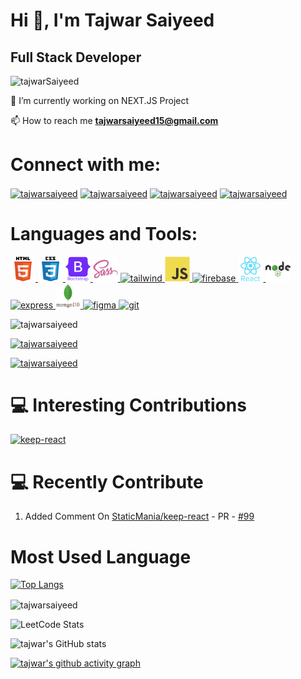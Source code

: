 
# Hi 👋, I'm Tajwar Saiyeed

## Full Stack Developer

<img src="https://i.ibb.co/8B7Ftgp/Black-Minimal-Motivation-Quote-Linked-In-Banner.png" alt="tajwarSaiyeed" />


🔭 I’m currently working on NEXT.JS Project

📫 How to reach me **tajwarsaiyeed15@gmail.com**


# Connect with me:

<div align="left">
<a href="https://twitter.com/tajwarsaiyeed" target="blank"><img align="center" src="https://raw.githubusercontent.com/rahuldkjain/github-profile-readme-generator/master/src/images/icons/Social/twitter.svg" alt="tajwarsaiyeed" height="30" width="40" /></a>
<a href="https://linkedin.com/in/tajwarsaiyeed" target="blank"><img align="center" src="https://raw.githubusercontent.com/rahuldkjain/github-profile-readme-generator/master/src/images/icons/Social/linked-in-alt.svg" alt="tajwarsaiyeed" height="30" width="40" /></a>
<a href="https://fb.com/tajwarsaiyeed" target="blank"><img align="center" src="https://raw.githubusercontent.com/rahuldkjain/github-profile-readme-generator/master/src/images/icons/Social/facebook.svg" alt="tajwarsaiyeed" height="30" width="40" /></a>
<a href="https://instagram.com/tajwarsaiyeed" target="blank"><img align="center" src="https://raw.githubusercontent.com/rahuldkjain/github-profile-readme-generator/master/src/images/icons/Social/instagram.svg" alt="tajwarsaiyeed" height="30" width="40" /></a>
</div>

# Languages and Tools:

<p align="left"> 
  <a href="https://www.w3.org/html/" target="_blank" rel="noreferrer"> 
    <img src="https://raw.githubusercontent.com/devicons/devicon/master/icons/html5/html5-original-wordmark.svg" alt="html5" width="40" height="40"/> 
  </a> 
  <a href="https://www.w3schools.com/css/" target="_blank" rel="noreferrer"> 
    <img src="https://raw.githubusercontent.com/devicons/devicon/master/icons/css3/css3-original-wordmark.svg" alt="css3" width="40" height="40"/> 
  </a> 
  <a href="https://getbootstrap.com" target="_blank" rel="noreferrer"> 
    <img src="https://raw.githubusercontent.com/devicons/devicon/master/icons/bootstrap/bootstrap-plain-wordmark.svg" alt="bootstrap" width="40" height="40"/> 
  </a> 
  <a href="https://sass-lang.com" target="_blank" rel="noreferrer"> 
    <img src="https://raw.githubusercontent.com/devicons/devicon/master/icons/sass/sass-original.svg" alt="sass" width="40" height="40"/> 
  </a> 
  <a href="https://tailwindcss.com/" target="_blank" rel="noreferrer"> 
    <img src="https://www.vectorlogo.zone/logos/tailwindcss/tailwindcss-icon.svg" alt="tailwind" width="40" height="40"/>
  </a> 
  <a href="https://developer.mozilla.org/en-US/docs/Web/JavaScript" target="_blank" rel="noreferrer"> 
    <img src="https://raw.githubusercontent.com/devicons/devicon/master/icons/javascript/javascript-original.svg" alt="javascript" width="40" height="40"/> 
  </a>
   <a href="https://firebase.google.com/" target="_blank" rel="noreferrer"> 
     <img src="https://www.vectorlogo.zone/logos/firebase/firebase-icon.svg" alt="firebase" width="40" height="40"/> 
  </a> 
   <a href="https://reactjs.org/" target="_blank" rel="noreferrer"> 
    <img src="https://raw.githubusercontent.com/devicons/devicon/master/icons/react/react-original-wordmark.svg" alt="react" width="40" height="40"/> 
  </a> 
   <a href="https://nodejs.org" target="_blank" rel="noreferrer"> 
    <img src="https://raw.githubusercontent.com/devicons/devicon/master/icons/nodejs/nodejs-original-wordmark.svg" alt="nodejs" width="40" height="40"/> 
  </a> 
  <a href="https://expressjs.com" target="_blank" rel="noreferrer"> 
    <img src="https://i.ibb.co/3mVDFD7/images-removebg-preview.png" alt="express" width="40" height="40"/> 
  </a> 
  <a href="https://www.mongodb.com/" target="_blank" rel="noreferrer"> 
    <img src="https://raw.githubusercontent.com/devicons/devicon/master/icons/mongodb/mongodb-original-wordmark.svg" alt="mongodb" width="40" height="40"/> 
  </a> 
  <a href="https://www.figma.com/" target="_blank" rel="noreferrer"> 
    <img src="https://www.vectorlogo.zone/logos/figma/figma-icon.svg" alt="figma" width="40" height="40"/> 
  </a> 
  <a href="https://git-scm.com/" target="_blank" rel="noreferrer"> 
    <img src="https://www.vectorlogo.zone/logos/git-scm/git-scm-icon.svg" alt="git" width="40" height="40"/> 
  </a>
</p>


<img src="https://komarev.com/ghpvc/?username=tajwarsaiyeed&label=Profile%20views&color=0e75b6&style=flat" alt="tajwarsaiyeed" />

<a href="https://twitter.com/tajwarsaiyeed" target="blank"><img src="https://img.shields.io/twitter/follow/tajwarsaiyeed?logo=twitter&style=for-the-badge" alt="tajwarsaiyeed" /></a>

<a href="https://github.com/ryo-ma/github-profile-trophy"><img src="https://github-profile-trophy.vercel.app/?username=tajwarsaiyeed" alt="tajwarsaiyeed" /></a> 



# 💻 Interesting Contributions

[![keep-react](https://github-readme-stats.vercel.app/api/pin/?username=StaticMania&repo=keep-react&theme=dark&show_owner=true)](https://github.com/StaticMania/keep-react/pull/16)

# 💻 Recently Contribute

1. Added Comment On [StaticMania/keep-react](https://github.com/StaticMania/keep-react) - PR - [#99](https://github.com/StaticMania/keep-react/pull/99)


# Most Used Language

[![Top Langs](https://github-readme-stats.vercel.app/api/top-langs/?username=tajwarsaiyeed)](https://github.com/anuraghazra/github-readme-stats)



<img align="center" src="https://github-readme-streak-stats.herokuapp.com/?user=tajwarsaiyeed&" alt="tajwarsaiyeed" />
 
![LeetCode Stats](https://leetcard.jacoblin.cool/tajwarsaiyeed?theme=dark&font=Vollkorn&ext=activity)

![tajwar's GitHub stats](https://github-readme-stats.vercel.app/api?username=tajwarsaiyeed&show_icons=true)

[![tajwar's github activity graph](https://github-readme-activity-graph.vercel.app/graph?username=tajwarsaiyeed&bg_color=000000&color=9e4c98&line=0055ff&point=ff0000&area=true&hide_border=true)](https://github.com/ashutosh00710/github-readme-activity-graph)
